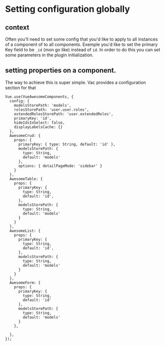 # Setting configuration globally

## context

Often you'll need to set some config that you'd like to apply to all instances of a component of to all components. Exemple you'd like to set the primary Key field to be `_id` (mon go like) instead of `id`. In order to do this you can set some parameters in the plugin initialization.

## setting properties on a component.

The way to achieve this is super simple. Vac provides a configuration section for that

```
Vue.use(VueAwesomeComponents, {
  config: {
    modelsStorePath: 'models',
    rolesStorePath: 'user.user.roles',
    extendedRolesStorePath: 'user.extendedRoles',
    primaryKey: 'id',
    hideIdsInSelect: false,
    displayLabelsCache: {}
  },
  AwesomeCrud: {
    props: {
      primaryKey: { type: String, default: 'id' },
      modelsStorePath: {
        type: String,
        default: 'models'
      },
      options: { detailPageMode: 'sidebar' }
    }
  },
  AwesomeTable: {
    props: {
      primaryKey: {
        type: String,
        default: 'id',
      },
      modelsStorePath: {
        type: String,
        default: 'models'
      }
    }
  },
  AwesomeList: {
    props: {
      primaryKey: {
        type: String,
        default: 'id',
      },
      modelsStorePath: {
        type: String,
        default: 'models'
      }
    }
  },
  AwesomeForm: {
    props: {
      primaryKey: {
        type: String,
        default: 'id'
      },
      modelsStorePath: {
        type: String,
        default: 'models'
      }
    },

  },
});

```
